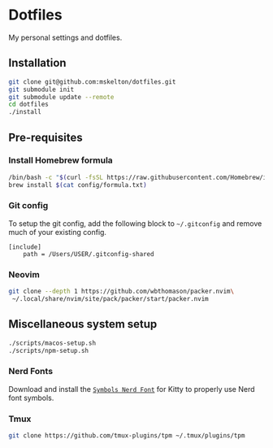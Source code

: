 # Dotfiles

My personal settings and dotfiles.

## Installation

```bash
git clone git@github.com:mskelton/dotfiles.git
git submodule init
git submodule update --remote
cd dotfiles
./install
```

## Pre-requisites

### Install Homebrew formula

```bash
/bin/bash -c "$(curl -fsSL https://raw.githubusercontent.com/Homebrew/install/HEAD/install.sh)"
brew install $(cat config/formula.txt)
```

### Git config

To setup the git config, add the following block to `~/.gitconfig` and remove
much of your existing config.

```
[include]
	path = /Users/USER/.gitconfig-shared
```

### Neovim

```bash
git clone --depth 1 https://github.com/wbthomason/packer.nvim\
 ~/.local/share/nvim/site/pack/packer/start/packer.nvim
```

## Miscellaneous system setup

```bash
./scripts/macos-setup.sh
./scripts/npm-setup.sh
```

### Nerd Fonts

Download and install the
[`Symbols Nerd Font`](https://github.com/ryanoasis/nerd-fonts/blob/da88bdb6/patched-fonts/NerdFontsSymbolsOnly/complete/Symbols-2048-em%20Nerd%20Font%20Complete.ttf)
for Kitty to properly use Nerd font symbols.

### Tmux

```bash
git clone https://github.com/tmux-plugins/tpm ~/.tmux/plugins/tpm
```
